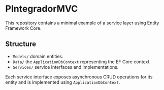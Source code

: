 # PIntegradorMVC


This repository contains a minimal example of a service layer using Entity Framework Core.

## Structure

- `Models/` domain entities.
- `Data/` the `ApplicationDbContext` representing the EF Core context.
- `Services/` service interfaces and implementations.

Each service interface exposes asynchronous CRUD operations for its entity and
is implemented using `ApplicationDbContext`.

